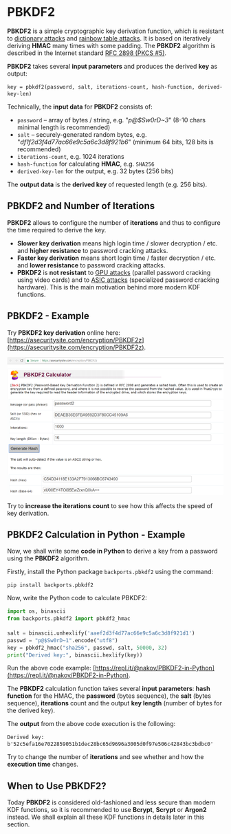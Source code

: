 # PBKDF2

**PBKDF2** is a simple cryptographic key derivation function, which is resistant to [dictionary attacks](https://en.wikipedia.org/wiki/Dictionary\_attack) and [rainbow table attacks](https://en.wikipedia.org/wiki/Rainbow\_table). It is based on iteratively deriving **HMAC** many times with some padding. The **PBKDF2** algorithm is described in the Internet standard [RFC 2898 (PKCS #5)](http://ietf.org/rfc/rfc2898.txt).

**PBKDF2** takes several **input parameters** and produces the derived **key** as output:

```
key = pbkdf2(password, salt, iterations-count, hash-function, derived-key-len)
```

Technically, the **input data** for **PBKDF2** consists of:

* `password` – array of bytes / string, e.g. "_p@$Sw0rD\~3_" (8-10 chars minimal length is recommended)
* `salt` – securely-generated random bytes, e.g. "_df1f2d3f4d77ac66e9c5a6c3d8f921b6_" (minimum 64 bits, 128 bits is recommended)
* `iterations-count`, e.g. 1024 iterations
* `hash-function` for calculating **HMAC**, e.g. `SHA256`
* `derived-key-len` for the output, e.g. 32 bytes (256 bits)

The **output data** is the **derived key** of requested length (e.g. 256 bits).

## PBKDF2 and Number of Iterations

**PBKDF2** allows to configure the number of **iterations** and thus to configure the time required to derive the key.

* **Slower key derivation** means high login time / slower decryption / etc. and **higher resistance** to password cracking attacks.
* **Faster key derivation** means short login time / faster decryption / etc. and **lower resistance** to password cracking attacks.
* **PBKDF2** is **not resistant** to [GPU attacks](https://security.stackexchange.com/questions/118147/how-are-gpus-used-in-brute-force-attacks) (parallel password cracking using video cards) and to [ASIC attacks](https://en.wikipedia.org/wiki/Custom\_hardware\_attack) (specialized password cracking hardware). This is the main motivation behind more modern KDF functions.

## PBKDF2 - Example

Try **PBKDF2 key derivation** online here: [https://asecuritysite.com/encryption/PBKDF2z](https://asecuritysite.com/encryption/PBKDF2z).

![](../assets/pbkdf2-calculator.png)

Try to **increase the iterations count** to see how this affects the speed of key derivation.

## PBKDF2 Calculation in Python - Example

Now, we shall write some **code in Python** to derive a key from a password using the **PBKDF2** algorithm.

Firstly, install the Python package `backports.pbkdf2` using the command:

```
pip install backports.pbkdf2
```

Now, write the Python code to calculate PBKDF2:

```python
import os, binascii
from backports.pbkdf2 import pbkdf2_hmac

salt = binascii.unhexlify('aaef2d3f4d77ac66e9c5a6c3d8f921d1')
passwd = "p@$Sw0rD~1".encode("utf8")
key = pbkdf2_hmac("sha256", passwd, salt, 50000, 32)
print("Derived key:", binascii.hexlify(key))
```

Run the above code example: [https://repl.it/@nakov/PBKDF2-in-Python](https://repl.it/@nakov/PBKDF2-in-Python).

The **PBKDF2** calculation function takes several **input parameters**: **hash function** for the HMAC, the **password** (bytes sequence), the **salt** (bytes sequence), **iterations** count and the output **key length** (number of bytes for the derived key).

The **output** from the above code execution is the following:

```
Derived key: b'52c5efa16e7022859051b1dec28bc65d9696a3005d0f97e506c42843bc3bdbc0'
```

Try to change the number of **iterations** and see whether and how the **execution time** changes.

## When to Use PBKDF2?

Today **PBKDF2** is considered old-fashioned and less secure than modern KDF functions, so it is recommended to use **Bcrypt**, **Scrypt** or **Argon2** instead. We shall explain all these KDF functions in details later in this section.
